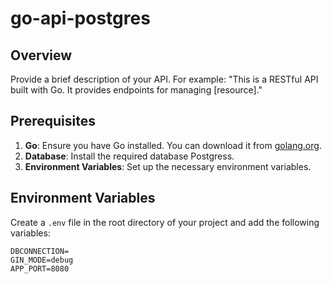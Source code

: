 # go-api-postgres

## Overview
Provide a brief description of your API. For example:
"This is a RESTful API built with Go. It provides endpoints for managing [resource]."

## Prerequisites
1. **Go**: Ensure you have Go installed. You can download it from [golang.org](https://golang.org/).
2. **Database**: Install the required database Postgress.
3. **Environment Variables**: Set up the necessary environment variables.

## Environment Variables
Create a `.env` file in the root directory of your project and add the following variables:

```env
DBCONNECTION=
GIN_MODE=debug
APP_PORT=8080